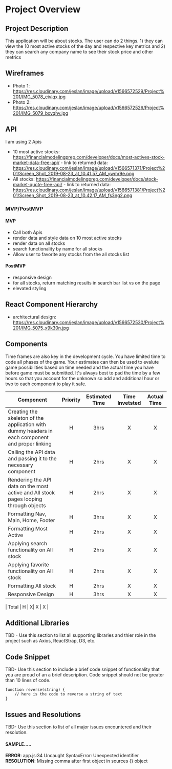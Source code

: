 # Project Overview


## Project Description

This application will be about stocks. The user can do 2 things. 1) they can view the 10 most active stocks of the day and respective key metrics and 2) they can search any company name to see their stock price and other metrics

## Wireframes

- Photo 1: https://res.cloudinary.com/jeslan/image/upload/v1566572529/Project%201/IMG_5078_eivlqx.jpg
- Photo 2: https://res.cloudinary.com/jeslan/image/upload/v1566572526/Project%201/IMG_5079_bxvqhv.jpg

## API

I am using 2 Apis
  - 10 most active stocks: https://financialmodelingprep.com/developer/docs/most-actives-stock-market-data-free-api/
          - link to returned data: https://res.cloudinary.com/jeslan/image/upload/v1566571371/Project%201/Screen_Shot_2019-08-23_at_10.41.57_AM_ywmr9e.png
  - All stocks: https://financialmodelingprep.com/developer/docs/stock-market-quote-free-api/
          - link to returned data: https://res.cloudinary.com/jeslan/image/upload/v1566571381/Project%201/Screen_Shot_2019-08-23_at_10.42.17_AM_fs3ng2.png


### MVP/PostMVP

#### MVP
- Call both Apis
- render data and style data on 10 most active stocks
- render data on all stocks
- search functionality by name for all stocks
- Allow user to favorite any stocks from the all stocks list

#### PostMVP

- responsive design
- for all stocks, return matching results in search bar list vs on the page
- elevated styling

## React Component Hierarchy

- architectural design: https://res.cloudinary.com/jeslan/image/upload/v1566572530/Project%201/IMG_5075_x9k30n.jpg

## Components

Time frames are also key in the development cycle.  You have limited time to code all phases of the game.  Your estimates can then be used to evalute game possibilities based on time needed and the actual time you have before game must be submitted. It's always best to pad the time by a few hours so that you account for the unknown so add and additional hour or two to each component to play it safe.


| Component | Priority | Estimated Time | Time Invetsted | Actual Time |
| --- | :---: |  :---: | :---: | :---: |
| Creating the skeleton of the application with dummy headers in each component and proper linking | H | 3hrs| X | X |
| Calling the API data and passing it to the necessary component | H | 2hrs| X | X |
| Rendering the API data on the most active and All stock pages looping through objects | H | 2hrs| X | X |
| Formatting Nav, Main, Home, Footer | H | 3hrs| X | X |
| Formatting Most Active | H | 2hrs| X | X |
| Applying search functionality on All stock | H | 2hrs| X | X |
| Applying favorite functionality on All stock | H | 2hrs| X | X |
| Formatting All stock | H | 2hrs| X | X |
| Responsive Design | H | 3hrs| X | X |


| Total | H | X| X | X |

## Additional Libraries
TBD - Use this section to list all supporting libraries and thier role in the project such as Axios, ReactStrap, D3, etc.

## Code Snippet

TBD- Use this section to include a brief code snippet of functionality that you are proud of an a brief description.  Code snippet should not be greater than 10 lines of code.

```
function reverse(string) {
	// here is the code to reverse a string of text
}
```

## Issues and Resolutions
 TBD- Use this section to list of all major issues encountered and their resolution.

#### SAMPLE.....
**ERROR**: app.js:34 Uncaught SyntaxError: Unexpected identifier                                
**RESOLUTION**: Missing comma after first object in sources {} object
